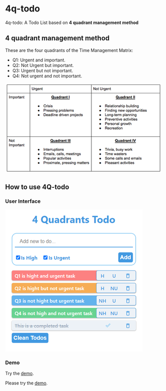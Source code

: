 # 4q-todo

4q-todo: A Todo List based on **4 quadrant management method**

## 4 quadrant management method
These are the four quadrants of the Time Management Matrix:
- Q1: Urgent and important.
- Q2: Not Urgent but important.
- Q3: Urgent but not important.
- Q4: Not urgent and not important.

<img src="https://github.com/howardding2000/4-quadrants-todo/blob/master/assets/matrix-time-management.png">

## How to use 4Q-todo
### User Interface
<img src="https://github.com/howardding2000/4-quadrants-todo/blob/master/assets/4q-todo-view.png">

### Demo
Try the [demo](https://4q-todo.vercel.app/).

Please try the [demo](https://4q-todo.vercel.app/).

